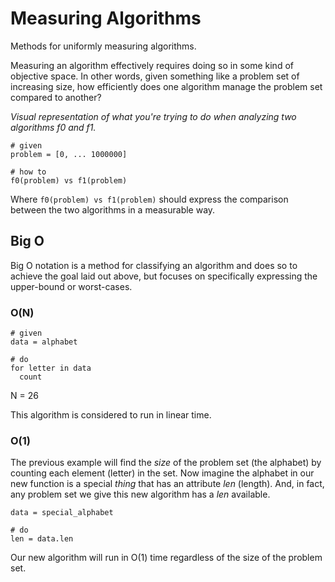 # Measuring Algorithms

Methods for uniformly measuring algorithms. 

Measuring an algorithm effectively requires doing so in some kind of objective space. In other words, given something like a problem set of increasing size, how efficiently does one algorithm manage the problem set compared to another?

*Visual representation of what you're trying to do when analyzing two algorithms f0 and f1.*
```
# given
problem = [0, ... 1000000]

# how to
f0(problem) vs f1(problem)
```

Where `f0(problem) vs f1(problem)` should express the comparison between the two algorithms in a measurable way.

## Big O

Big O notation is a method for classifying an algorithm and does so to achieve the goal laid out above, but focuses on specifically expressing the upper-bound or worst-cases.

### O(N)

```
# given
data = alphabet

# do
for letter in data
  count
```

N = 26

This algorithm is considered to run in linear time.

### O(1)

The previous example will find the *size* of the problem set (the alphabet) by counting each element (letter) in the set. Now imagine the alphabet in our new function is a special *thing* that has an attribute *len* (length). And, in fact, any problem set we give this new algorithm has a *len* available.

```
data = special_alphabet

# do
len = data.len
```

Our new algorithm will run in O(1) time regardless of the size of the problem set.

